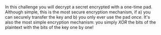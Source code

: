 In this challenge you will decrypt a secret encrypted with a one-time pad.  
Although simple, this is the most secure encryption mechanism, if a) you can securely transfer the key and b) you only ever use the pad _once_.
It's also the most simple encryption mechanism: you simply _XOR_ the bits of the plaintext with the bits of the key one by one!
